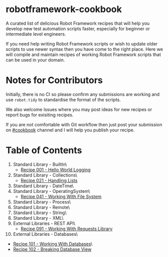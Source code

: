 # robotframework-cookbook
A curated list of delicious Robot Framework recipes that will help you develop new test automation scripts faster, especially for beginner or intermediate level engineers.

If you need help writing Robot Framework scripts or wish to update older scripts to use newer syntax then you have come to the right place.  Here we will compile and maintain recipes of working Robot Framework scripts that can be used in your domain.

# Notes for Contributors
Initially, there is no CI so please confirm any submissions are working and use `robot.tidy` to standardise the format of the scripts.

We also welcome Issues where you may post ideas for new recipes or report bugs for exisiting recipes.

If you are not comfortable with Git workflow then just post your submission on [#cookbook](https://app.slack.com/client/T07PJQ9S7/CU5RQ87K3/thread/C3C28F9DF-1582792104.080900) channel and I will help you publish your recipe.

# Table of Contents
1. Standard Library - BuiltIn\
   * [Recipe 001 - Hello World Logging](src/section_01/recipe001_hello_world_logging.robot)
2. Standard Library - Collections\
   * [Recipe 021 - Handling Lists](src/section_02/recipe021/recipe021_handling_lists.robot)
3. Standard Library - DateTime\
4. Standard Library - OperatingSystem\
   * [Recipe 041 - Working With File System](src/section_04/recipe041_working_with_file_system.robot)
5. Standard Library - Process\
6. Standard Library - Remote\
7. Standard Library - String\
8. Standard Library - XML\
9. External Libraries - REST API\
   * [Recipe 091 - Working With Requests Library](src/section_09/recipe091_working_with_requests_library.robot)
10. External Libraries - Databases\
   * [Recipe 101 - Working With Databases](src/section_10/recipe101_working_with_databases.robot)\
   * [Recipe 102 - Breaking Database View](src/section_10/recipe102_breaking_database_view.robot)

